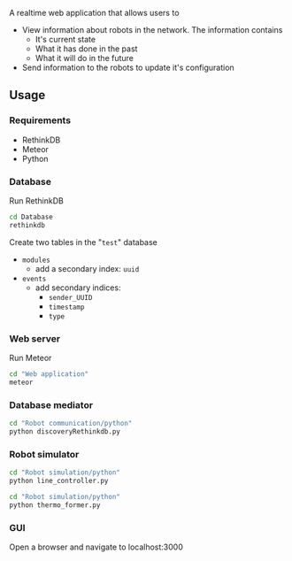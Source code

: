 A realtime web application that allows users to

- View information about robots in the network. The information contains
  - It's current state
  - What it has done in the past
  - What it will do in the future
- Send information to the robots to update it's configuration

## Usage

### Requirements

- RethinkDB
- Meteor
- Python

### Database
Run RethinkDB
```sh
cd Database
rethinkdb
```

Create two tables in the "`test`" database

- `modules`
  - add a secondary index: `uuid`
- `events`
  - add secondary indices:
    - `sender_UUID`
    - `timestamp`
    - `type`

### Web server
Run Meteor
```sh
cd "Web application"
meteor
```

### Database mediator
```sh
cd "Robot communication/python"
python discoveryRethinkdb.py
```

### Robot simulator
```sh
cd "Robot simulation/python"
python line_controller.py
```

```sh
cd "Robot simulation/python"
python thermo_former.py
```

### GUI
Open a browser and navigate to localhost:3000